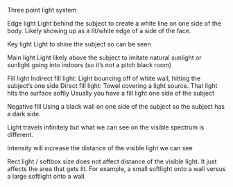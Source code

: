 
Three point light system

Edge light
Light behind the subject to create a white line on one side of the body. Likely showing up as a lit/white edge of a side of the face.

Key light
Light to shine the subject so can be seen

Main light
Light likely above the subject to imitate natural sunlight or sunlight going into indoors (so it’s not a pitch black room)



Fill light
Indirect fill light: Light bouncing off of white wall, hitting the subject’s one side
Direct fill light: Towel covering a light source. That light hits the surface softly
Usually you have a fill light one side of the subject

Negative fill
Using a black wall on one side of the subject so the subject has a dark side.


Light travels infinitely but what we can see on the visible spectrum is different.

Intensity will increase the distance of the visible light we can see 

Rect light / softbox size does not affect distance of the visible light. It just affects the area that gets lit. For example, a small softlight onto a wall versus a large softlight onto a wall.
